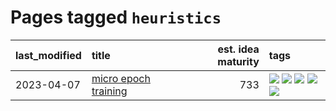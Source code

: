 # Pages tagged `heuristics`

|last_modified|title|est. idea maturity|tags
|:---|:---|---:|:---|
|2023-04-07|[micro epoch training](../micro-epoch.md)|733|[![](https://img.shields.io/badge/tag-augmentation-37db7)](../tags/augmentation.md) [![](https://img.shields.io/badge/tag-dataset-fe4dc)](../tags/dataset.md) [![](https://img.shields.io/badge/tag-heuristics-fae99e)](../tags/heuristics.md) [![](https://img.shields.io/badge/tag-tooling-9c3a4a)](../tags/tooling.md) [![](https://img.shields.io/badge/tag-training-587798)](../tags/training.md)|